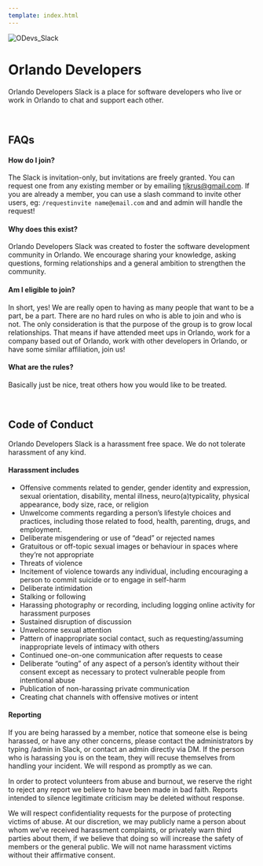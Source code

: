 ```yaml
---
template: index.html
---
```


![ODevs_Slack](https://raw.githubusercontent.com/Enteleform/orlando-developers/master/src/ODevs_Slack.jpeg)

# Orlando Developers

Orlando Developers Slack is a place for software developers who live or work in Orlando to chat and support each other.

&nbsp;

## FAQs

#### How do I join?

The Slack is invitation-only, but invitations are freely granted. You can request one from any existing member or by emailing tjkrus@gmail.com. If you are already a member, you can use a slash command to invite other users, eg: `/requestinvite name@email.com` and and admin will handle the request!

#### Why does this exist?

Orlando Developers Slack was created to foster the software development community in Orlando. We encourage sharing your knowledge, asking questions, forming relationships and a general ambition to strengthen the community.

#### Am I eligible to join?

In short, yes! We are really open to having as many people that want to be a part, be a part. There are no hard rules on who is able to join and who is not. The only consideration is that the purpose of the group is to grow local relationships. That means if have attended meet ups in Orlando, work for a company based out of Orlando, work with other developers in Orlando, or have some similar affiliation, join us!

#### What are the rules?

Basically just be nice, treat others how you would like to be treated.

&nbsp;

## Code of Conduct

Orlando Developers Slack is a harassment free space. We do not tolerate harassment of any kind.

#### Harassment includes

* Offensive comments related to gender, gender identity and expression, sexual orientation, disability, mental illness, neuro(a)typicality, physical appearance, body size, race, or religion
* Unwelcome comments regarding a person’s lifestyle choices and practices, including those related to food, health, parenting, drugs, and employment.
* Deliberate misgendering or use of “dead” or rejected names
* Gratuitous or off-topic sexual images or behaviour in spaces where they’re not appropriate
* Threats of violence
* Incitement of violence towards any individual, including encouraging a person to commit suicide or to engage in self-harm
* Deliberate intimidation
* Stalking or following
* Harassing photography or recording, including logging online activity for harassment purposes
* Sustained disruption of discussion
* Unwelcome sexual attention
* Pattern of inappropriate social contact, such as requesting/assuming inappropriate levels of intimacy with others
* Continued one-on-one communication after requests to cease
* Deliberate “outing” of any aspect of a person’s identity without their consent except as necessary to protect vulnerable people from intentional abuse
* Publication of non-harassing private communication
* Creating chat channels with offensive motives or intent

#### Reporting

If you are being harassed by a member, notice that someone else is being harassed, or have any other concerns, please contact the administrators by typing /admin <your message> in Slack, or contact an admin directly via DM. If the person who is harassing you is on the team, they will recuse themselves from handling your incident. We will respond as promptly as we can.

In order to protect volunteers from abuse and burnout, we reserve the right to reject any report we believe to have been made in bad faith. Reports intended to silence legitimate criticism may be deleted without response.

We will respect confidentiality requests for the purpose of protecting victims of abuse. At our discretion, we may publicly name a person about whom we’ve received harassment complaints, or privately warn third parties about them, if we believe that doing so will increase the safety of members or the general public. We will not name harassment victims without their affirmative consent.
